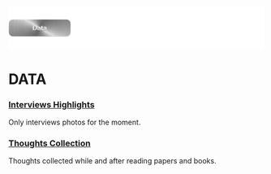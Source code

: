 ![](../E_ASSETS/repo-images/skeumorphism_data.png)
# DATA

### [Interviews Highlights](INTERVIEWS/README)
Only interviews photos for the moment.

### [Thoughts Collection](THOUGHTS/Thoughts_Collection.md)
Thoughts collected while and after reading papers and books.